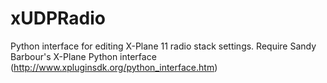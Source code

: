 # xUDPRadio
Python interface for editing X-Plane 11 radio stack settings. Require Sandy Barbour's X-Plane Python interface (http://www.xpluginsdk.org/python_interface.htm)
